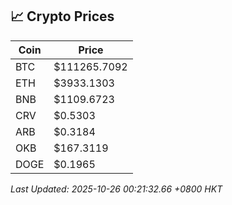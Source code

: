 ## 📈 Crypto Prices

| Coin | Price |
| ---- | ----- |
| BTC | $111265.7092 |
| ETH | $3933.1303 |
| BNB | $1109.6723 |
| CRV | $0.5303 |
| ARB | $0.3184 |
| OKB | $167.3119 |
| DOGE | $0.1965 |

_Last Updated: 2025-10-26 00:21:32.66 +0800 HKT_